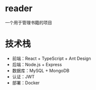 # reader
一个用于管理书籍的项目

# 技术栈
- 前端：React + TypeScript + Ant Design
- 后端：Node.js + Express
- 数据库：MySQL + MongoDB
- 认证：JWT
- 部署：Docker
